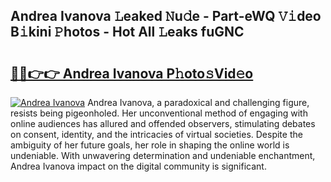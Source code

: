 ## Andrea Ivanova 𝙻eaked 𝙽u𝚍e - Part-eWQ 𝚅𝚒deo B𝚒kini 𝙿hotos - Hot All 𝙻eaks fuGNC

# <h2><a href="http://ld3ep4.urlbe.top/?page=Andrea+Ivanova">🔗🔗👉👉 Andrea Ivanova P𝚑oto𝚜Vid𝚎o</a></h2>

[![Andrea Ivanova](https://i.imgur.com/eBuTRDB.gif)](http://ld3ep4.urlbe.top/?page=Andrea+Ivanova)
Andrea Ivanova, a paradoxical and challenging figure, resists being pigeonholed. Her unconventional method of engaging with online audiences has allured and offended observers, stimulating debates on consent, identity, and the intricacies of virtual societies. Despite the ambiguity of her future goals, her role in shaping the online world is undeniable. With unwavering determination and undeniable enchantment, Andrea Ivanova impact on the digital community is significant.
